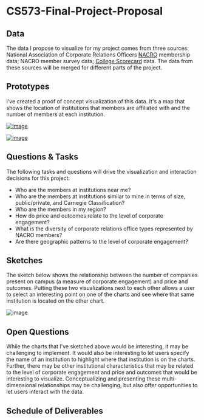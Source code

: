 # CS573-Final-Project-Proposal

## Data

The data I propose to visualize for my project comes from three sources:  National Association of Corporate Relations Officers [NACRO](https://nacrocon.org/) membership data;  NACRO member survey data;  [College Scorecard](https://collegescorecard.ed.gov/data/) data.  The data from these sources will be merged for different parts of the project.

## Prototypes

I’ve created a proof of concept visualization of this data. It's a map that shows the location of institutions that members are affiliated with and the number of members at each institution.  

[![image](https://github.com/JCarpenter-WPI/CS573-Final-Project-Proposal/issues/1#issue-501505802)](https://beta.vizhub.com/JCarpenter-WPI/2766fc02e0c64090a49dfaba9069d36d)

[![image](https://github.com/JCarpenter-WPI/CS573-Final-Project-Proposal/issues/2#issue-501506387)](https://beta.vizhub.com/JCarpenter-WPI/972b7672955b4792b0e115b459068c85)

## Questions & Tasks

The following tasks and questions will drive the visualization and interaction decisions for this project:

 * Who are the members at institutions near me?
 * Who are the members at institutions similar to mine in terms of size, public/private, and Carnegie Classification?
 * Who are the members in my region?
 * How do price and outcomes relate to the level of corporate engagement?
 * What is the diversity of corporate relations office types represented by NACRO members?
 * Are there geographic patterns to the level of corporate engagement?

## Sketches

The sketch below shows the relationship between the number of companies present on campus (a measure of corporate engagement) and price and outcomes.  Putting these two visualizations next to each other allows a user to select an interesting point on one of the charts and  see where that same institution is located on the other chart.

![image](https://user-images.githubusercontent.com/54547762/66050336-09920700-e4fb-11e9-9d38-dd456d65827b.png)

## Open Questions

While the charts that I've sketched above would be interesting, it may be challenging to implement.  It would also be interesting to let users specify the name of an institution to highlight where that institution is on the charts.  Further, there may be other institutional characteristics that may be related to the level of corporate engagement and price and outcomes that would be interesting to visualize.  Conceptualizing and presenting these multi-dimensional relationships may be challenging, but also offer opportunities to let users interact with the data.

## Schedule of Deliverables
